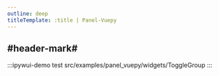 ```yaml
---
outline: deep
titleTemplate: :title | Panel-Vuepy
---
```


## #header-mark#
:::ipywui-demo test
src/examples/panel_vuepy/widgets/ToggleGroup
::: 